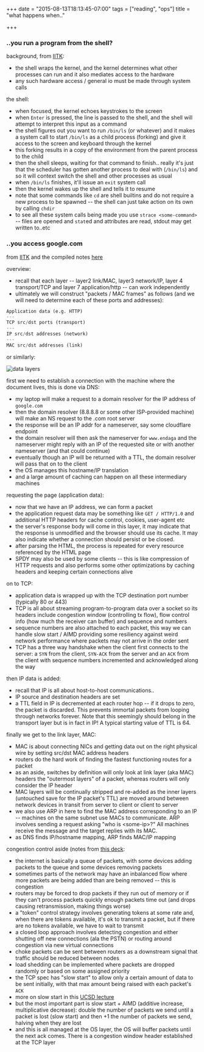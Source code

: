 +++
date = "2015-08-13T18:13:45-07:00"
tags = ["reading", "ops"]
title = "what happens when.."

+++


### ..you run a program from the shell?

background,
from [IITK](http://www.iitk.ac.in/LDP/HOWTO/Unix-and-Internet-Fundamentals-HOWTO/running-programs.html):

* the shell wraps the kernel,
and the kernel determines what other processes can run
and it also mediates access to the hardware
* any such hardware access / general io must be made through system calls

the shell:

* when focused, the kernel echoes keystrokes to the screen
* when `Enter` is pressed, the line is passed to the shell,
and the shell will attempt to interpret this input as a command
* the shell figures out you want to run `/bin/ls` (or whatever)
and it makes a system call to start `/bin/ls` as a child process (forking)
and give it access to the screen and keyboard through the kernel
* this forking results in a copy of the environment from the parent process to the child
* then the shell sleeps, waiting for that command to finish..
really it's just that the scheduler has gotten another process to deal with (`/bin/ls`)
and so it will context switch the shell and other processes as usual
* when `/bin/ls` finishes, it'll issue an `exit` system call
* then the kernel wakes up the shell and tells it to resume
* note that some commands like `cd` are shell builtins
and do not require a new process to be spawned --
the shell can just take action on its own by calling `chdir`
* to see all these system calls being made you use `strace <some-command>` --
files are opened and `stat`ed and attributes are read, stdout may get written to..etc


### ..you access google.com

from [IITK](http://www.iitk.ac.in/LDP/HOWTO/Unix-and-Internet-Fundamentals-HOWTO/internet.html)
and the compiled notes [here](https://github.com/alex/what-happens-when)

overview:

* recall that each layer -- layer2 link/MAC, layer3 network/IP, layer 4 transport/TCP
and layer 7 application/http -- can work independently
* ultimately we will construct "packets / MAC frames" as follows
(and we will need to determine each of these ports and addresses):

```python
Application data (e.g. HTTP)
---
TCP src/dst ports (transport)
---
IP src/dst addresses (network)
---
MAC src/dst addresses (link)
```

or similarly:

![data layers](/img/data-layers.png)

first we need to establish a connection with the machine where the document lives,
this is done via DNS:

* my laptop will make a request to a domain resolver for the IP address of `google.com`
* then the domain resolver (8.8.8.8 or some other ISP-provided machine)
will make an NS request to the .com root server
* the response will be an IP addr for a nameserver, say some cloudflare endpoint
* the domain resolver will then ask the nameserver for `www.endaga`
and the nameserver might reply with an IP of the requested site
or with another nameserver (and that could continue)
* eventually though an IP will be returned with a TTL,
the domain resolver will pass that on to the client
* the OS manages this hostname/IP translation
* and a large amount of caching can happen on all these intermediary machines

requesting the page (application data):

* now that we have an IP address, we can form a packet
* the application request data may be something like `GET / HTTP/1.0`
and additional HTTP headers for cache control, cookies, user-agent etc
* the server's response body will come in this layer,
it may indicate that the response is unmodified and the browser should use its cache.
It may also indicate whether a connection should persist or be closed.
* after parsing the HTML, the process is repeated for every resource referenced by the HTML page
* SPDY may also be used by some clients -- this is like compression of HTTP requests
and also performs some other optimizations by caching headers and keeping certain connections alive

on to TCP:

* application data is wrapped up with the TCP destination port number
(typically 80 or 443)
* TCP is all about streaming program-to-program data over a socket
so its headers include congestion window (controlling tx flow),
flow control info (how much the receiver can buffer) and sequence and numbers
* sequence numbers are also attached to each packet,
this way we can handle slow start / AIMD
providing some resiliency against weird network performance
where packets may not arrive in the order sent
* TCP has a three way handshake when the client first connects to the server:
a `SYN` from the client, `SYN-ACK` from the server and an `ACK` from the client
with sequence numbers incremented and acknowledged along the way

then IP data is added:

* recall that IP is all about host-to-host communications..
* IP source and destination headers are set
* a TTL field in IP is decremented at each router hop --
if it drops to zero, the packet is discarded.
This prevents immortal packets from looping through networks forever.
Note that this seemingly should belong in the transport layer but is in fact in IP!
A typical starting value of TTL is 64.

finally we get to the link layer, MAC:

* MAC is about connecting NICs and getting data out on the right physical wire
by setting src/dst MAC address headers
* routers do the hard work of finding the fastest functioning routes for a packet
* as an aside, switches by definition will only look at link layer (aka MAC) headers
the "outermost layers" of a packet, whereas routers will only consider the IP header
* MAC layers will be continually stripped and re-added
as the inner layers (untouched save for the IP packet's TTL) are moved around between network devices
in transit from server to client or client to server
* we also use ARP in here to find the MAC address corresponding to an IP --
machines on the same subnet use MACs to communicate.
ARP involves sending a request asking "who is \<some-ip\>?"
All machines receive the message and the target replies with its MAC.
* as DNS finds IP/hostname mapping, ARP finds MAC/IP mapping


congestion control aside
(notes from [this deck](http://www.slideshare.net/KrishnaRanjan/congestion-control-13017107):

* the internet is basically a queue of packets, with some devices adding packets to the queue
and some devices removing packets
* sometimes parts of the network may have an inbalanced flow where more packets are being added
than are being removed -- this is congestion
* routers may be forced to drop packets if they run out of memory
or if they can't process packets quickly enough packets time out
(and drops causing retransmission, making things worse)
* a "token" control strategy involves generating tokens at some rate and,
when there are tokens available, it's ok to transmit a packet,
but if there are no tokens available, we have to wait to transmit
* a closed loop approach involves detecting congestion
and either shutting off new connections (ala the PSTN)
or routing around congestion via new virtual connections
* choke packets can be sent between routers as a downstream signal
that traffic should be reduced between nodes
* load shedding can be implemented where packets are dropped randomly
or based on some assigned priority
* the TCP spec has "slow start" to allow only a certain amount of data to be sent initially,
with that max amount being raised with each packet's `ACK`
* more on slow start in this [UCSD lecture](http://cseweb.ucsd.edu/classes/fa11/cse123-a/123f11_Lec15.pdf)
* but the most important part is slow start + AIMD (additive increase, multiplicative decrease):
double the number of packets we send until a packet is lost (slow start)
and then +1 the number of packets we send, halving when they are lost
* and this is all managed at the OS layer, the OS will buffer packets until the next ack comes.
There is a congestion window header established at the TCP layer
